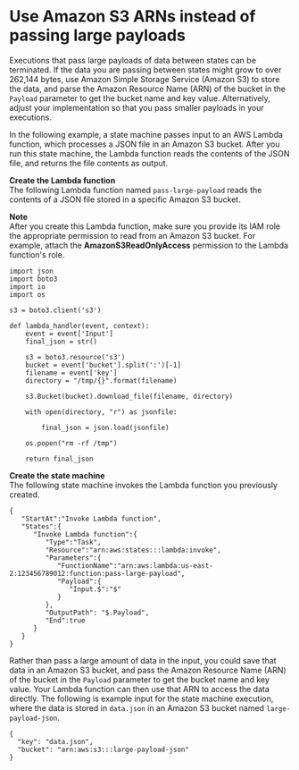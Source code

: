 # Use Amazon S3 ARNs instead of passing large payloads<a name="avoid-exec-failures"></a>

Executions that pass large payloads of data between states can be terminated\. If the data you are passing between states might grow to over 262,144 bytes, use Amazon Simple Storage Service \(Amazon S3\) to store the data, and parse the Amazon Resource Name \(ARN\) of the bucket in the `Payload` parameter to get the bucket name and key value\. Alternatively, adjust your implementation so that you pass smaller payloads in your executions\.

In the following example, a state machine passes input to an AWS Lambda function, which processes a JSON file in an Amazon S3 bucket\. After you run this state machine, the Lambda function reads the contents of the JSON file, and returns the file contents as output\.

**Create the Lambda function**  
The following Lambda function named `pass-large-payload` reads the contents of a JSON file stored in a specific Amazon S3 bucket\.

**Note**  
After you create this Lambda function, make sure you provide its IAM role the appropriate permission to read from an Amazon S3 bucket\. For example, attach the **AmazonS3ReadOnlyAccess** permission to the Lambda function's role\.

```
import json
import boto3
import io
import os

s3 = boto3.client('s3')

def lambda_handler(event, context):
    event = event['Input']
    final_json = str()
    
    s3 = boto3.resource('s3')
    bucket = event['bucket'].split(':')[-1]
    filename = event['key']
    directory = "/tmp/{}".format(filename)
    
    s3.Bucket(bucket).download_file(filename, directory)
    
    with open(directory, "r") as jsonfile:
    
        final_json = json.load(jsonfile)
    
    os.popen("rm -rf /tmp")
    
    return final_json
```

**Create the state machine**  
The following state machine invokes the Lambda function you previously created\.

```
{  
   "StartAt":"Invoke Lambda function",
   "States":{  
      "Invoke Lambda function":{  
         "Type":"Task",
         "Resource":"arn:aws:states:::lambda:invoke",
         "Parameters":{  
            "FunctionName":"arn:aws:lambda:us-east-2:123456789012:function:pass-large-payload",
            "Payload":{  
               "Input.$":"$"
            }
         },
         "OutputPath": "$.Payload",
         "End":true
      }
   }
}
```

Rather than pass a large amount of data in the input, you could save that data in an Amazon S3 bucket, and pass the Amazon Resource Name \(ARN\) of the bucket in the `Payload` parameter to get the bucket name and key value\. Your Lambda function can then use that ARN to access the data directly\. The following is example input for the state machine execution, where the data is stored in `data.json` in an Amazon S3 bucket named `large-payload-json`\.

```
{
  "key": "data.json",
  "bucket": "arn:aws:s3:::large-payload-json"
}
```